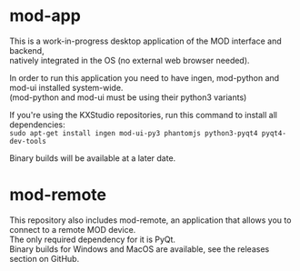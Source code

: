 mod-app
=======

This is a work-in-progress desktop application of the MOD interface and backend,<br/>
natively integrated in the OS (no external web browser needed).<br/>

In order to run this application you need to have ingen, mod-python and mod-ui installed system-wide.<br/>
(mod-python and mod-ui must be using their python3 variants)<br/>

If you're using the KXStudio repositories, run this command to install all dependencies:<br/>
`sudo apt-get install ingen mod-ui-py3 phantomjs python3-pyqt4 pyqt4-dev-tools`

Binary builds will be available at a later date.


mod-remote
==========

This repository also includes mod-remote, an application that allows you to connect to a remote MOD device.<br/>
The only required dependency for it is PyQt.<br/>
Binary builds for Windows and MacOS are available, see the releases section on GitHub.
